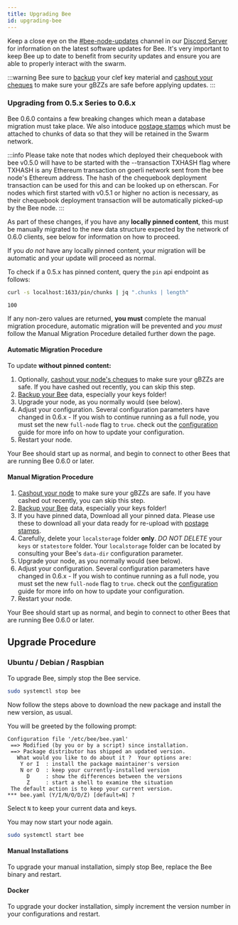 ```yaml
---
title: Upgrading Bee
id: upgrading-bee
---
```


Keep a close eye on the [#bee-node-updates](https://discord.gg/vQcngMzZ9c) channel in our [Discord Server](https://discord.gg/wdghaQsGq5) for information on the latest software updates for Bee. It's very important to keep Bee up to date to benefit from security updates and ensure you are able to properly interact with the swarm. 

:::warning
Bee sure to [backup](/docs/working-with-bee/backups) your clef key material and [cashout your cheques](/docs/working-with-bee/cashing-out) to make sure your gBZZs are safe before applying updates.
:::


### Upgrading from 0.5.x Series to 0.6.x

Bee 0.6.0 contains a few breaking changes which mean a database migration must take place. We also intoduce [postage stamps](/docs/access-the-swarm/keep-your-data-alive) which must be attached to chunks of data so that they will be retained in the Swarm network.

:::info
Please take note that nodes which deployed their chequebook with bee v0.5.0 will have to be started with the --transaction TXHASH flag where TXHASH is any Ethereum transaction on goerli network sent from the bee node's Ethereum address. The hash of the chequebook deployment transaction can be used for this and can be looked up on etherscan. For nodes which first started with v0.5.1 or higher no action is necessary, as their chequebook deployment transaction will be automatically picked-up by the Bee node. 
:::

As part of these changes, if you have any **locally pinned content**, this must be manually migrated to the new data structure expected by the network of 0.6.0 clients, see below for information on how to proceed. 

If you *do not* have any locally pinned content, your migration will be automatic and your update will proceed as normal.

To check if a 0.5.x has pinned content, query the `pin` api endpoint as follows:

```bash
curl -s localhost:1633/pin/chunks | jq ".chunks | length"
```

```
100
```

If any non-zero values are returned, **you must** complete the manual migration procedure, automatic migration will be prevented and *you must* follow the Manual Migration Procedure detailed further down the page.

#### Automatic Migration Procedure

To update **without pinned content:**

1. Optionally, [cashout your node's cheques](/docs/working-with-bee/cashing-out) to make sure your gBZZs are safe. If you have cashed out recently, you can skip this step.
2. [Backup your Bee](/docs/working-with-bee/backups) data, especially your keys folder!
3. Upgrade your node, as you normally would (see below).
4. Adjust your configuration. Several configuration parameters have changed in 0.6.x - If you wish to continue running as a full node, you must set the new `full-node` flag to `true`. check out the [configuration](/docs/working-with-bee/configuration) guide for more info on how to update your configuration.
5. Restart your node.

Your Bee should start up as normal, and begin to connect to other Bees that are running Bee 0.6.0 or later.

#### Manual Migration Procedure

1. [Cashout your node](/docs/working-with-bee/cashing-out) to make sure your gBZZs are safe. If you have cashed out recently, you can skip this step.
2. [Backup your Bee](/docs/working-with-bee/backups) data, especially your keys folder!
3. If you have pinned data, Download all your pinned data. Please use these to download all your data ready for re-upload with [postage stamps](/docs/working-with-bee/keep-your-data-alive).
4. Carefully, delete your `localstorage` folder **only**. *DO NOT DELETE* your `keys` or `statestore` folder. Your `localstorage` folder can be located by consulting your Bee's `data-dir` configuration parameter.
5. Upgrade your node, as you normally would (see below).
6. Adjust your configuration. Several configuration parameters have changed in 0.6.x - If you wish to continue running as a full node, you must set the new `full-node` flag to `true`. check out the [configuration](/docs/working-with-bee/configuration) guide for more info on how to update your configuration.
7. Restart your node.

Your Bee should start up as normal, and begin to connect to other Bees that are running Bee 0.6.0 or later.

## Upgrade Procedure

### Ubuntu / Debian / Raspbian

To upgrade Bee, simply stop the Bee service.

```sh
sudo systemctl stop bee
```

Now follow the steps above to download the new package and install the new version, as usual.

You will be greeted by the following prompt:

```
Configuration file '/etc/bee/bee.yaml'
 ==> Modified (by you or by a script) since installation.
 ==> Package distributor has shipped an updated version.
   What would you like to do about it ?  Your options are:
    Y or I  : install the package maintainer's version
    N or O  : keep your currently-installed version
      D     : show the differences between the versions
      Z     : start a shell to examine the situation
 The default action is to keep your current version.
*** bee.yaml (Y/I/N/O/D/Z) [default=N] ?
```

Select `N` to keep your current data and keys.

You may now start your node again.

```sh
sudo systemctl start bee
```

#### Manual Installations

To upgrade your manual installation, simply stop Bee, replace the Bee binary and restart.

#### Docker

To upgrade your docker installation, simply increment the version number in your configurations and restart.